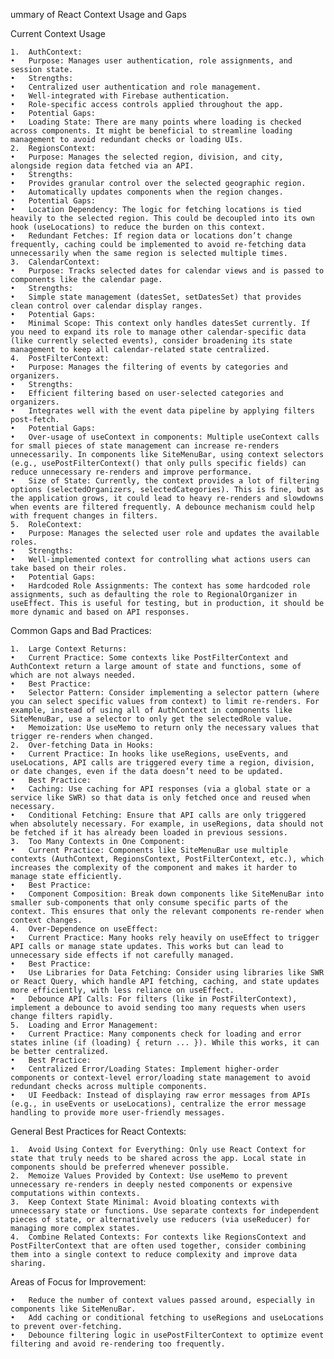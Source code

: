ummary of React Context Usage and Gaps

Current Context Usage

    1.	AuthContext:
    •	Purpose: Manages user authentication, role assignments, and session state.
    •	Strengths:
    •	Centralized user authentication and role management.
    •	Well-integrated with Firebase authentication.
    •	Role-specific access controls applied throughout the app.
    •	Potential Gaps:
    •	Loading State: There are many points where loading is checked across components. It might be beneficial to streamline loading management to avoid redundant checks or loading UIs.
    2.	RegionsContext:
    •	Purpose: Manages the selected region, division, and city, alongside region data fetched via an API.
    •	Strengths:
    •	Provides granular control over the selected geographic region.
    •	Automatically updates components when the region changes.
    •	Potential Gaps:
    •	Location Dependency: The logic for fetching locations is tied heavily to the selected region. This could be decoupled into its own hook (useLocations) to reduce the burden on this context.
    •	Redundant Fetches: If region data or locations don’t change frequently, caching could be implemented to avoid re-fetching data unnecessarily when the same region is selected multiple times.
    3.	CalendarContext:
    •	Purpose: Tracks selected dates for calendar views and is passed to components like the calendar page.
    •	Strengths:
    •	Simple state management (datesSet, setDatesSet) that provides clean control over calendar display ranges.
    •	Potential Gaps:
    •	Minimal Scope: This context only handles datesSet currently. If you need to expand its role to manage other calendar-specific data (like currently selected events), consider broadening its state management to keep all calendar-related state centralized.
    4.	PostFilterContext:
    •	Purpose: Manages the filtering of events by categories and organizers.
    •	Strengths:
    •	Efficient filtering based on user-selected categories and organizers.
    •	Integrates well with the event data pipeline by applying filters post-fetch.
    •	Potential Gaps:
    •	Over-usage of useContext in components: Multiple useContext calls for small pieces of state management can increase re-renders unnecessarily. In components like SiteMenuBar, using context selectors (e.g., usePostFilterContext() that only pulls specific fields) can reduce unnecessary re-renders and improve performance.
    •	Size of State: Currently, the context provides a lot of filtering options (selectedOrganizers, selectedCategories). This is fine, but as the application grows, it could lead to heavy re-renders and slowdowns when events are filtered frequently. A debounce mechanism could help with frequent changes in filters.
    5.	RoleContext:
    •	Purpose: Manages the selected user role and updates the available roles.
    •	Strengths:
    •	Well-implemented context for controlling what actions users can take based on their roles.
    •	Potential Gaps:
    •	Hardcoded Role Assignments: The context has some hardcoded role assignments, such as defaulting the role to RegionalOrganizer in useEffect. This is useful for testing, but in production, it should be more dynamic and based on API responses.

Common Gaps and Bad Practices:

    1.	Large Context Returns:
    •	Current Practice: Some contexts like PostFilterContext and AuthContext return a large amount of state and functions, some of which are not always needed.
    •	Best Practice:
    •	Selector Pattern: Consider implementing a selector pattern (where you can select specific values from context) to limit re-renders. For example, instead of using all of AuthContext in components like SiteMenuBar, use a selector to only get the selectedRole value.
    •	Memoization: Use useMemo to return only the necessary values that trigger re-renders when changed.
    2.	Over-fetching Data in Hooks:
    •	Current Practice: In hooks like useRegions, useEvents, and useLocations, API calls are triggered every time a region, division, or date changes, even if the data doesn’t need to be updated.
    •	Best Practice:
    •	Caching: Use caching for API responses (via a global state or a service like SWR) so that data is only fetched once and reused when necessary.
    •	Conditional Fetching: Ensure that API calls are only triggered when absolutely necessary. For example, in useRegions, data should not be fetched if it has already been loaded in previous sessions.
    3.	Too Many Contexts in One Component:
    •	Current Practice: Components like SiteMenuBar use multiple contexts (AuthContext, RegionsContext, PostFilterContext, etc.), which increases the complexity of the component and makes it harder to manage state efficiently.
    •	Best Practice:
    •	Component Composition: Break down components like SiteMenuBar into smaller sub-components that only consume specific parts of the context. This ensures that only the relevant components re-render when context changes.
    4.	Over-Dependence on useEffect:
    •	Current Practice: Many hooks rely heavily on useEffect to trigger API calls or manage state updates. This works but can lead to unnecessary side effects if not carefully managed.
    •	Best Practice:
    •	Use Libraries for Data Fetching: Consider using libraries like SWR or React Query, which handle API fetching, caching, and state updates more efficiently, with less reliance on useEffect.
    •	Debounce API Calls: For filters (like in PostFilterContext), implement a debounce to avoid sending too many requests when users change filters rapidly.
    5.	Loading and Error Management:
    •	Current Practice: Many components check for loading and error states inline (if (loading) { return ... }). While this works, it can be better centralized.
    •	Best Practice:
    •	Centralized Error/Loading States: Implement higher-order components or context-level error/loading state management to avoid redundant checks across multiple components.
    •	UI Feedback: Instead of displaying raw error messages from APIs (e.g., in useEvents or useLocations), centralize the error message handling to provide more user-friendly messages.

General Best Practices for React Contexts:

    1.	Avoid Using Context for Everything: Only use React Context for state that truly needs to be shared across the app. Local state in components should be preferred whenever possible.
    2.	Memoize Values Provided by Context: Use useMemo to prevent unnecessary re-renders in deeply nested components or expensive computations within contexts.
    3.	Keep Context State Minimal: Avoid bloating contexts with unnecessary state or functions. Use separate contexts for independent pieces of state, or alternatively use reducers (via useReducer) for managing more complex states.
    4.	Combine Related Contexts: For contexts like RegionsContext and PostFilterContext that are often used together, consider combining them into a single context to reduce complexity and improve data sharing.

Areas of Focus for Improvement:

    •	Reduce the number of context values passed around, especially in components like SiteMenuBar.
    •	Add caching or conditional fetching to useRegions and useLocations to prevent over-fetching.
    •	Debounce filtering logic in usePostFilterContext to optimize event filtering and avoid re-rendering too frequently.
